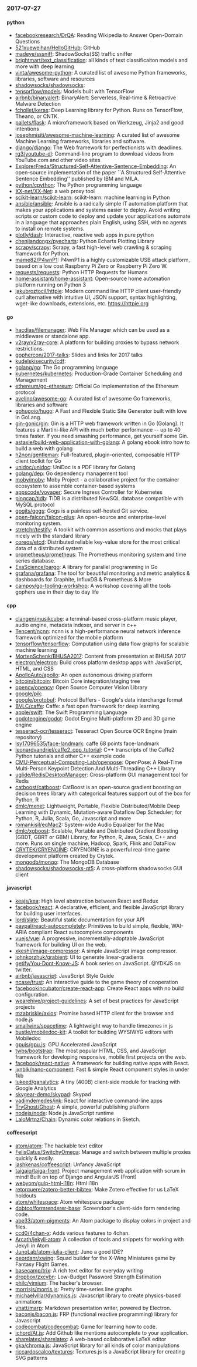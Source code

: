 ### 2017-07-27

#### python
* [facebookresearch/DrQA](https://github.com/facebookresearch/DrQA): Reading Wikipedia to Answer Open-Domain Questions
* [521xueweihan/HelloGitHub](https://github.com/521xueweihan/HelloGitHub):  GitHub 
* [madeye/sssniff](https://github.com/madeye/sssniff): ShadowSocks(SS) traffic sniffer
* [brightmart/text_classification](https://github.com/brightmart/text_classification): all kinds of text classificaiton models and more with deep learning
* [vinta/awesome-python](https://github.com/vinta/awesome-python): A curated list of awesome Python frameworks, libraries, software and resources
* [shadowsocks/shadowsocks](https://github.com/shadowsocks/shadowsocks): 
* [tensorflow/models](https://github.com/tensorflow/models): Models built with TensorFlow
* [airbnb/binaryalert](https://github.com/airbnb/binaryalert): BinaryAlert: Serverless, Real-time & Retroactive Malware Detection
* [fchollet/keras](https://github.com/fchollet/keras): Deep Learning library for Python. Runs on TensorFlow, Theano, or CNTK.
* [pallets/flask](https://github.com/pallets/flask): A microframework based on Werkzeug, Jinja2 and good intentions
* [josephmisiti/awesome-machine-learning](https://github.com/josephmisiti/awesome-machine-learning): A curated list of awesome Machine Learning frameworks, libraries and software.
* [django/django](https://github.com/django/django): The Web framework for perfectionists with deadlines.
* [rg3/youtube-dl](https://github.com/rg3/youtube-dl): Command-line program to download videos from YouTube.com and other video sites
* [ExplorerFreda/Structured-Self-Attentive-Sentence-Embedding](https://github.com/ExplorerFreda/Structured-Self-Attentive-Sentence-Embedding): An open-source implementation of the paper ``A Structured Self-Attentive Sentence Embedding'' published by IBM and MILA.
* [python/cpython](https://github.com/python/cpython): The Python programming language
* [XX-net/XX-Net](https://github.com/XX-net/XX-Net): a web proxy tool
* [scikit-learn/scikit-learn](https://github.com/scikit-learn/scikit-learn): scikit-learn: machine learning in Python
* [ansible/ansible](https://github.com/ansible/ansible): Ansible is a radically simple IT automation platform that makes your applications and systems easier to deploy. Avoid writing scripts or custom code to deploy and update your applications automate in a language that approaches plain English, using SSH, with no agents to install on remote systems.
* [plotly/dash](https://github.com/plotly/dash): Interactive, reactive web apps in pure python  
* [chenjiandongx/pyecharts](https://github.com/chenjiandongx/pyecharts): Python Echarts Plotting Library
* [scrapy/scrapy](https://github.com/scrapy/scrapy): Scrapy, a fast high-level web crawling & scraping framework for Python.
* [mame82/P4wnP1](https://github.com/mame82/P4wnP1): P4wnP1 is a highly customizable USB attack platform, based on a low cost Raspberry Pi Zero or Raspberry Pi Zero W.
* [requests/requests](https://github.com/requests/requests): Python HTTP Requests for Humans 
* [home-assistant/home-assistant](https://github.com/home-assistant/home-assistant):  Open-source home automation platform running on Python 3
* [jakubroztocil/httpie](https://github.com/jakubroztocil/httpie): Modern command line HTTP client  user-friendly curl alternative with intuitive UI, JSON support, syntax highlighting, wget-like downloads, extensions, etc. https://httpie.org

#### go
* [hacdias/filemanager](https://github.com/hacdias/filemanager):  Web File Manager which can be used as a middleware or standalone app.
* [v2ray/v2ray-core](https://github.com/v2ray/v2ray-core): A platform for building proxies to bypass network restrictions.
* [gophercon/2017-talks](https://github.com/gophercon/2017-talks): Slides and links for 2017 talks
* [kudelskisecurity/cdf](https://github.com/kudelskisecurity/cdf): 
* [golang/go](https://github.com/golang/go): The Go programming language
* [kubernetes/kubernetes](https://github.com/kubernetes/kubernetes): Production-Grade Container Scheduling and Management
* [ethereum/go-ethereum](https://github.com/ethereum/go-ethereum): Official Go implementation of the Ethereum protocol
* [avelino/awesome-go](https://github.com/avelino/awesome-go): A curated list of awesome Go frameworks, libraries and software
* [gohugoio/hugo](https://github.com/gohugoio/hugo): A Fast and Flexible Static Site Generator built with love in GoLang.
* [gin-gonic/gin](https://github.com/gin-gonic/gin): Gin is a HTTP web framework written in Go (Golang). It features a Martini-like API with much better performance -- up to 40 times faster. If you need smashing performance, get yourself some Gin.
* [astaxie/build-web-application-with-golang](https://github.com/astaxie/build-web-application-with-golang): A golang ebook intro how to build a web with golang
* [h2non/gentleman](https://github.com/h2non/gentleman): Full-featured, plugin-oriented, composable HTTP client toolkit for Go
* [unidoc/unidoc](https://github.com/unidoc/unidoc): UniDoc is a PDF library for Golang
* [golang/dep](https://github.com/golang/dep): Go dependency management tool
* [moby/moby](https://github.com/moby/moby): Moby Project - a collaborative project for the container ecosystem to assemble container-based systems
* [appscode/voyager](https://github.com/appscode/voyager):  Secure Ingress Controller for Kubernetes
* [pingcap/tidb](https://github.com/pingcap/tidb): TiDB is a distributed NewSQL database compatible with MySQL protocol
* [gogits/gogs](https://github.com/gogits/gogs): Gogs is a painless self-hosted Git service.
* [open-falcon/falcon-plus](https://github.com/open-falcon/falcon-plus): An open-source and enterprise-level monitoring system.
* [stretchr/testify](https://github.com/stretchr/testify): A toolkit with common assertions and mocks that plays nicely with the standard library
* [coreos/etcd](https://github.com/coreos/etcd): Distributed reliable key-value store for the most critical data of a distributed system
* [prometheus/prometheus](https://github.com/prometheus/prometheus): The Prometheus monitoring system and time series database.
* [ExaScience/pargo](https://github.com/ExaScience/pargo): A library for parallel programming in Go
* [grafana/grafana](https://github.com/grafana/grafana): The tool for beautiful monitoring and metric analytics & dashboards for Graphite, InfluxDB & Prometheus & More
* [campoy/go-tooling-workshop](https://github.com/campoy/go-tooling-workshop): A workshop covering all the tools gophers use in their day to day life

#### cpp
* [clangen/musikcube](https://github.com/clangen/musikcube): a terminal-based cross-platform music player, audio engine, metadata indexer, and server in c++
* [Tencent/ncnn](https://github.com/Tencent/ncnn): ncnn is a high-performance neural network inference framework optimized for the mobile platform
* [tensorflow/tensorflow](https://github.com/tensorflow/tensorflow): Computation using data flow graphs for scalable machine learning
* [MortenSchenk/BHUSA2017](https://github.com/MortenSchenk/BHUSA2017): Content from presentation at BHUSA 2017
* [electron/electron](https://github.com/electron/electron): Build cross platform desktop apps with JavaScript, HTML, and CSS
* [ApolloAuto/apollo](https://github.com/ApolloAuto/apollo): An open autonomous driving platform
* [bitcoin/bitcoin](https://github.com/bitcoin/bitcoin): Bitcoin Core integration/staging tree
* [opencv/opencv](https://github.com/opencv/opencv): Open Source Computer Vision Library
* [google/pik](https://github.com/google/pik): 
* [google/protobuf](https://github.com/google/protobuf): Protocol Buffers - Google's data interchange format
* [BVLC/caffe](https://github.com/BVLC/caffe): Caffe: a fast open framework for deep learning.
* [apple/swift](https://github.com/apple/swift): The Swift Programming Language
* [godotengine/godot](https://github.com/godotengine/godot): Godot Engine  Multi-platform 2D and 3D game engine
* [tesseract-ocr/tesseract](https://github.com/tesseract-ocr/tesseract): Tesseract Open Source OCR Engine (main repository)
* [lsy17096535/face-landmark](https://github.com/lsy17096535/face-landmark): caffe 68 points face-landmark
* [leonardvandriel/caffe2_cpp_tutorial](https://github.com/leonardvandriel/caffe2_cpp_tutorial): C++ transcripts of the Caffe2 Python tutorials and other C++ example code
* [CMU-Perceptual-Computing-Lab/openpose](https://github.com/CMU-Perceptual-Computing-Lab/openpose): OpenPose: A Real-Time Multi-Person Keypoint Detection And Multi-Threading C++ Library
* [uglide/RedisDesktopManager](https://github.com/uglide/RedisDesktopManager):  Cross-platform GUI management tool for Redis
* [catboost/catboost](https://github.com/catboost/catboost): CatBoost is an open-source gradient boosting on decision trees library with categorical features support out of the box for Python, R
* [dmlc/mxnet](https://github.com/dmlc/mxnet): Lightweight, Portable, Flexible Distributed/Mobile Deep Learning with Dynamic, Mutation-aware Dataflow Dep Scheduler; for Python, R, Julia, Scala, Go, Javascript and more
* [romankisil/eqMac2](https://github.com/romankisil/eqMac2): System-wide Audio Equalizer for the Mac
* [dmlc/xgboost](https://github.com/dmlc/xgboost): Scalable, Portable and Distributed Gradient Boosting (GBDT, GBRT or GBM) Library, for Python, R, Java, Scala, C++ and more. Runs on single machine, Hadoop, Spark, Flink and DataFlow
* [CRYTEK/CRYENGINE](https://github.com/CRYTEK/CRYENGINE): CRYENGINE is a powerful real-time game development platform created by Crytek.
* [mongodb/mongo](https://github.com/mongodb/mongo): The MongoDB Database
* [shadowsocks/shadowsocks-qt5](https://github.com/shadowsocks/shadowsocks-qt5): A cross-platform shadowsocks GUI client

#### javascript
* [keajs/kea](https://github.com/keajs/kea): High level abstraction between React and Redux
* [facebook/react](https://github.com/facebook/react): A declarative, efficient, and flexible JavaScript library for building user interfaces.
* [lord/slate](https://github.com/lord/slate): Beautiful static documentation for your API
* [paypal/react-autocompletely](https://github.com/paypal/react-autocompletely):  Primitives to build simple, flexible, WAI-ARIA compliant React autocomplete components
* [vuejs/vue](https://github.com/vuejs/vue): A progressive, incrementally-adoptable JavaScript framework for building UI on the web.
* [xkeshi/image-compressor](https://github.com/xkeshi/image-compressor): A simple JavaScript image compressor.
* [johnkorzhuk/grabient](https://github.com/johnkorzhuk/grabient): UI to generate linear-gradients
* [getify/You-Dont-Know-JS](https://github.com/getify/You-Dont-Know-JS): A book series on JavaScript. @YDKJS on twitter.
* [airbnb/javascript](https://github.com/airbnb/javascript): JavaScript Style Guide
* [ncase/trust](https://github.com/ncase/trust): An interactive guide to the game theory of cooperation
* [facebookincubator/create-react-app](https://github.com/facebookincubator/create-react-app): Create React apps with no build configuration.
* [wearehive/project-guidelines](https://github.com/wearehive/project-guidelines): A set of best practices for JavaScript projects
* [mzabriskie/axios](https://github.com/mzabriskie/axios): Promise based HTTP client for the browser and node.js
* [smallwins/spacetime](https://github.com/smallwins/spacetime): A lightweight way to handle timezones in js
* [bustle/mobiledoc-kit](https://github.com/bustle/mobiledoc-kit): A toolkit for building WYSIWYG editors with Mobiledoc
* [gpujs/gpu.js](https://github.com/gpujs/gpu.js): GPU Accelerated JavaScript
* [twbs/bootstrap](https://github.com/twbs/bootstrap): The most popular HTML, CSS, and JavaScript framework for developing responsive, mobile first projects on the web.
* [facebook/react-native](https://github.com/facebook/react-native): A framework for building native apps with React.
* [jxnblk/nano-component](https://github.com/jxnblk/nano-component): Fast & simple React component styles in under 1kb
* [lukeed/ganalytics](https://github.com/lukeed/ganalytics): A tiny (400B) client-side module for tracking with Google Analytics
* [skygear-demo/skypad](https://github.com/skygear-demo/skypad): Skypad
* [vadimdemedes/ink](https://github.com/vadimdemedes/ink):  React for interactive command-line apps
* [TryGhost/Ghost](https://github.com/TryGhost/Ghost): A simple, powerful publishing platform
* [nodejs/node](https://github.com/nodejs/node): Node.js JavaScript runtime 
* [LaloMrtnz/Chain](https://github.com/LaloMrtnz/Chain): Dynamic color relations in Sketch.

#### coffeescript
* [atom/atom](https://github.com/atom/atom): The hackable text editor
* [FelisCatus/SwitchyOmega](https://github.com/FelisCatus/SwitchyOmega): Manage and switch between multiple proxies quickly & easily.
* [jashkenas/coffeescript](https://github.com/jashkenas/coffeescript): Unfancy JavaScript
* [taigaio/taiga-front](https://github.com/taigaio/taiga-front): Project management web application with scrum in mind! Built on top of Django and AngularJS (Front)
* [webyom/gulp-html-i18n](https://github.com/webyom/gulp-html-i18n): Html i18n
* [retorquere/zotero-better-bibtex](https://github.com/retorquere/zotero-better-bibtex): Make Zotero effective for us LaTeX holdouts
* [atom/whitespace](https://github.com/atom/whitespace): Atom whitespace package
* [dobtco/formrenderer-base](https://github.com/dobtco/formrenderer-base): Screendoor's client-side form rendering code.
* [abe33/atom-pigments](https://github.com/abe33/atom-pigments): An Atom package to display colors in project and files.
* [ccd0/4chan-x](https://github.com/ccd0/4chan-x): Adds various features to 4chan.
* [Arcath/jekyll-atom](https://github.com/Arcath/jekyll-atom): A collection of tools and snippets for working with Jekyll in Atom
* [JunoLab/atom-julia-client](https://github.com/JunoLab/atom-julia-client): Juno a good IDE?
* [geordanr/xwing](https://github.com/geordanr/xwing): Squad builder for the X-Wing Miniatures game by Fantasy Flight Games.
* [basecamp/trix](https://github.com/basecamp/trix): A rich text editor for everyday writing
* [dropbox/zxcvbn](https://github.com/dropbox/zxcvbn): Low-Budget Password Strength Estimation
* [philc/vimium](https://github.com/philc/vimium): The hacker's browser.
* [morrisjs/morris.js](https://github.com/morrisjs/morris.js): Pretty time-series line graphs
* [michaelvillar/dynamics.js](https://github.com/michaelvillar/dynamics.js): Javascript library to create physics-based animations
* [yhatt/marp](https://github.com/yhatt/marp): Markdown presentation writer, powered by Electron.
* [baconjs/bacon.js](https://github.com/baconjs/bacon.js): FRP (functional reactive programming) library for Javascript
* [codecombat/codecombat](https://github.com/codecombat/codecombat): Game for learning how to code.
* [ichord/At.js](https://github.com/ichord/At.js): Add Github like mentions autocomplete to your application.
* [sharelatex/sharelatex](https://github.com/sharelatex/sharelatex): A web-based collaborative LaTeX editor
* [gka/chroma.js](https://github.com/gka/chroma.js): JavaScript library for all kinds of color manipulations
* [riccardoscalco/textures](https://github.com/riccardoscalco/textures): Textures.js is a JavaScript library for creating SVG patterns
